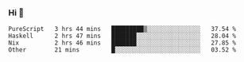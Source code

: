 ### Hi 👋

<!--START_SECTION:waka-->

```text
PureScript   3 hrs 44 mins   █████████▒░░░░░░░░░░░░░░░   37.54 %
Haskell      2 hrs 47 mins   ███████░░░░░░░░░░░░░░░░░░   28.04 %
Nix          2 hrs 46 mins   ███████░░░░░░░░░░░░░░░░░░   27.85 %
Other        21 mins         █░░░░░░░░░░░░░░░░░░░░░░░░   03.52 %
```

<!--END_SECTION:waka-->
